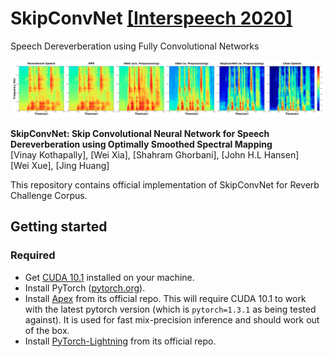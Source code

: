 # <b>SkipConvNet</b> [[Interspeech 2020]](https://arxiv.org/abs/2007.09131)
Speech Dereverberation using Fully Convolutional Networks

<img src='./Images/Enhancement.png' width=1024>

**SkipConvNet: Skip Convolutional Neural Network for Speech
Dereverberation using Optimally Smoothed Spectral Mapping** <br>
[Vinay Kothapally], [Wei Xia], [Shahram Ghorbani], [John H.L Hansen]<br>
[Wei Xue], [Jing Huang]<br>

This repository contains official implementation of SkipConvNet for Reverb Challenge Corpus. <br>

## Getting started

### Required
- Get [CUDA 10.1](https://developer.nvidia.com/cuda-10.1-download-archive-base)
  installed on your machine.
- Install PyTorch ([pytorch.org](http://pytorch.org)).
- Install [Apex](https://github.com/NVIDIA/apex/) from its official repo. This
  will require CUDA 10.1 to work with the latest pytorch version (which is
`pytorch=1.3.1` as being tested against). It is used for fast mix-precision
inference and should work out of the box.
- Install [PyTorch-Lightning](https://github.com/PyTorchLightning/pytorch-lightning) from its official repo.

